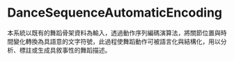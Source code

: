 # DanceSequenceAutomaticEncoding
本系統以既有的舞蹈骨架資料為輸入，透過動作序列編碼演算法，將關節位置與時間變化轉換為具語意的文字符號，此過程使舞蹈動作可被語言化與結構化，用以分析、標註或生成具敘事性的舞蹈描述。
